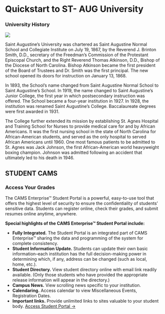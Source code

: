 # Quickstart to ST- AUG University

### University History

![](https://i.pinimg.com/564x/0f/a3/89/0fa389520bcc7c769ac62e1e92788f01.jpg
)

Saint Augustine’s University was chartered as Saint Augustine Normal School and Collegiate Institute on July 19, 1867, by the Reverend J. Brinton Smith, D.D., secretary of the Freedman’s Commission of the Protestant Episcopal Church, and the Right Reverend Thomas Atkinson, D.D., Bishop of the Diocese of North Carolina. Bishop Atkinson became the first president of the Board of Trustees and Dr. Smith was the first principal. The new school opened its doors for instruction on January 13, 1868.

In 1893, the School’s name changed from Saint Augustine Normal School to Saint Augustine’s School. In 1919, the name changed to Saint Augustine’s Junior College, the first year in which postsecondary instruction was offered. The School became a four-year institution in 1927. In 1928, the institution was renamed Saint Augustine’s College. Baccalaureate degrees were first awarded in 1931.

The College further extended its mission by establishing St. Agnes Hospital and Training School for Nurses to provide medical care for and by African Americans. It was the first nursing school in the state of North Carolina for African-American students, and served as the only hospital to served African Americans until 1960. One most famous patients to be admitted to St. Agnes was Jack Johnson, the first African-American world heavyweight boxing champion. Johnson was admitted following an accident that ultimately led to his death in 1946.

## STUDENT CAMS

### Access Your Grades
The CAMS Enterprise™ Student Portal is a powerful, easy-to-use tool that offers the highest level of security to ensure the confidentiality of students’ sensitive data. Students can register online, check their grades, and submit resumes online anytime, anywhere.

__Special highlights of the CAMS Enterprise™ Student Portal include:__

- __Fully Integrated.__ The Student Portal is an integrated part of CAMS Enterprise™ sharing the data and programming of the system for complete consistency.
- __Student Information Update.__ Students can update their own basic information–each institution has the full decision-making power in determining which, if any, address can be changed (such as local, home, etc.).
- __Student Directory.__ View student directory online with email link readily available. (Only those students who have provided the appropriate release information will appear in the directory.)
- __Campus News.__ View scrolling news specific to your institution.
- __Calendaring.__ Access calendar to view Miscellaneous Events, Registration Dates.
- __Important links.__ Provide unlimited links to sites valuable to your student body.
[Access Student Portal →](https://www.st-aug.edu/cams-portal/)
